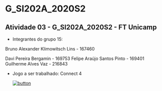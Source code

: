 # G_SI202A_2020S2
## Atividade 03 - G_SI202A_2020S2 - FT Unicamp

* Integrantes do grupo 15:

<p> Bruno Alexander Klimowitsch Lins - 167460 </p>
Davi Pereira Bergamin - 169753
Felipe Araújo Santos Pinto - 169401
Guilherme Alves Vaz - 216843

* Jogo a ser trabalhado: Connect 4

   [![button](https://www.imdb.com/title/tt5662468/mediaviewer/rm128651776)](https://colab.research.google.com/drive/146c4tsxUDjDUIxITThfQq20Iv0glK--5?authuser=1#scrollTo=CvEdER2-glpO)
